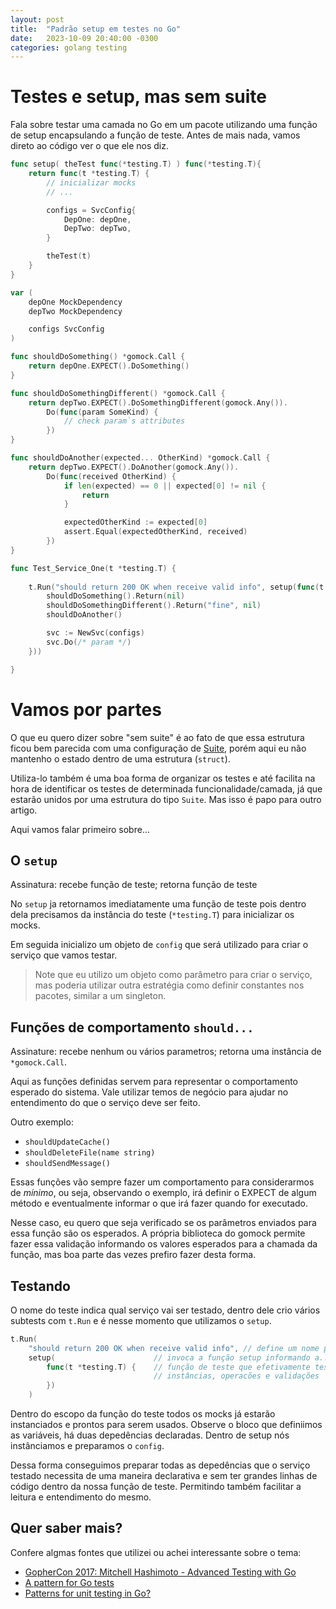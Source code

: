 ```yaml
---
layout: post
title:  "Padrão setup em testes no Go"
date:   2023-10-09 20:40:00 -0300
categories: golang testing
---
```


<!-- 
Links uteis
https://www.google.com/search?q=test+pattern+in+golang&oq=test+pattern+in+golang&aqs=chrome..69i57j33i160l3j33i22i29i30l4.4526j0j7&sourceid=chrome&ie=UTF-8 
https://medium.com/@pierreprinetti/a-pattern-for-go-tests-3468b51535
-->


# Testes e setup, mas sem suite

Fala sobre testar uma camada no Go em um pacote utilizando uma função de setup 
encapsulando a função de teste. Antes de mais nada, vamos direto ao código ver
o que ele nos diz.

```go
func setup( theTest func(*testing.T) ) func(*testing.T){
	return func(t *testing.T) {
        // inicializar mocks
        // ...

        configs = SvcConfig{
            DepOne: depOne,
            DepTwo: depTwo,
        }

        theTest(t)
	}
}

var (
	depOne MockDependency
	depTwo MockDependency

	configs SvcConfig
)

func shouldDoSomething() *gomock.Call {
	return depOne.EXPECT().DoSomething()
}

func shouldDoSomethingDifferent() *gomock.Call {
	return depTwo.EXPECT().DoSomethingDifferent(gomock.Any()).
		Do(func(param SomeKind) {
			// check param`s attributes
		})
}

func shouldDoAnother(expected... OtherKind) *gomock.Call {
	return depTwo.EXPECT().DoAnother(gomock.Any()).
		Do(func(received OtherKind) {
			if len(expected) == 0 || expected[0] != nil {
				return
			}

			expectedOtherKind := expected[0]
			assert.Equal(expectedOtherKind, received)
		})
}

func Test_Service_One(t *testing.T) {
	
	t.Run("should return 200 OK when receive valid info", setup(func(t *testing.T) {
		shouldDoSomething().Return(nil)
		shouldDoSomethingDifferent().Return("fine", nil)
		shouldDoAnother()

		svc := NewSvc(configs)
		svc.Do(/* param */)
	}))

}
```

# Vamos por partes

O que eu quero dizer sobre "sem suite" é ao fato de que essa estrutura ficou bem
parecida com uma configuração de [Suite](https://pkg.go.dev/github.com/stretchr/testify/suite),
porém aqui eu não mantenho o estado dentro de uma estrutura (`struct`).

Utiliza-lo também é uma boa forma de organizar os testes e até facilita na hora 
de identificar os testes de determinada funcionalidade/camada, já que estarão
unidos por uma estrutura do tipo `Suite`. Mas isso é papo para outro artigo. 

Aqui vamos falar primeiro sobre...

## O `setup`

Assinatura: recebe função de teste; retorna função de teste

No `setup` ja retornamos imediatamente uma função de teste pois dentro dela 
precisamos da instância do teste (`*testing.T`) para inicializar os mocks.

Em seguida inicializo um objeto de `config` que será utilizado para criar o 
serviço que vamos testar.

> Note que eu utilizo um objeto como parâmetro para criar o serviço, mas poderia
utilizar outra estratégia como definir constantes nos pacotes, similar a um 
singleton.

## Funções de comportamento `should...`

Assinature: recebe nenhum ou vários parametros; retorna uma instância de 
`*gomock.Call`.

Aqui as funções definidas servem para representar o comportamento esperado do 
sistema. Vale utilizar temos de negócio para ajudar no entendimento do que o 
serviço deve ser feito.

Outro exemplo:
- `shouldUpdateCache()`
- `shouldDeleteFile(name string)`
- `shouldSendMessage()`

Essas funções vão sempre fazer um comportamento para considerarmos de _mínimo_, 
ou seja, observando o exemplo, irá definir o EXPECT de algum método e 
eventualmente informar o que irá fazer quando for executado.

Nesse caso, eu quero que seja verificado se os parâmetros enviados para essa 
função são os esperados. A própria biblioteca do gomock permite fazer essa 
validação informando os valores esperados para a chamada da função, mas boa parte 
das vezes prefiro fazer desta forma.

## Testando

O nome do teste indica qual serviço vai ser testado, dentro dele crio vários 
subtests com `t.Run` e é nesse momento que utilizamos o `setup`.

```go
t.Run(
	"should return 200 OK when receive valid info", // define um nome para o teste
	setup( 						// invoca a função setup informando a...
		func(t *testing.T) {	// função de teste que efetivamente testará nosso serviço
								// instâncias, operacões e validações
		})
	)
```

Dentro do escopo da função do teste todos os mocks já estarão instanciados e 
prontos para serem usados. Observe o bloco que definiimos as variáveis, há duas
depedências declaradas. Dentro de setup nós instânciamos e preparamos o `config`.

Dessa forma conseguimos preparar todas as depedências que o serviço testado
necessita de uma maneira declarativa e sem ter grandes linhas de código dentro
da nossa função de teste. Permitindo também facilitar a leitura e entendimento 
do mesmo.

## Quer saber mais?
Confere algmas fontes que utilizei ou achei interessante sobre o tema:
- [GopherCon 2017: Mitchell Hashimoto - Advanced Testing with Go](https://www.youtube.com/watch?v=8hQG7QlcLBk&ab_channel=GopherAcademy)
- [A pattern for Go tests](https://medium.com/@pierreprinetti/a-pattern-for-go-tests-3468b51535)
- [Patterns for unit testing in Go?](https://www.reddit.com/r/golang/comments/s9b65q/patterns_for_unit_testing_in_go/)